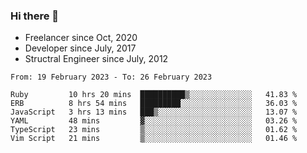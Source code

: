 ### Hi there 👋

- Freelancer since Oct, 2020
- Developer since July, 2017
- Structral Engineer since July, 2012

<!--START_SECTION:waka-->

```text
From: 19 February 2023 - To: 26 February 2023

Ruby         10 hrs 20 mins  ██████████▒░░░░░░░░░░░░░░   41.83 %
ERB          8 hrs 54 mins   █████████░░░░░░░░░░░░░░░░   36.03 %
JavaScript   3 hrs 13 mins   ███▒░░░░░░░░░░░░░░░░░░░░░   13.07 %
YAML         48 mins         ▓░░░░░░░░░░░░░░░░░░░░░░░░   03.26 %
TypeScript   23 mins         ▒░░░░░░░░░░░░░░░░░░░░░░░░   01.62 %
Vim Script   21 mins         ▒░░░░░░░░░░░░░░░░░░░░░░░░   01.46 %
```

<!--END_SECTION:waka-->
